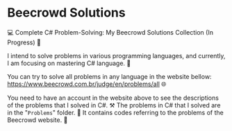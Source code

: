 # Beecrowd Solutions
💻 Complete C# Problem-Solving: My Beecrowd Solutions Collection (In Progress) 🚀

I intend to solve problems in various programming languages, and currently, I am focusing on mastering C# language. 🤖

You can try to solve all problems in any language in the website bellow:
https://www.beecrowd.com.br/judge/en/problems/all 🌐

You need to have an account in the website above to see the descriptions of the problems that I solved in C#. ⚒️ 
The problems in C# that I solved are in the "`Problems`" folder. 📁 
It contains codes referring to the problems of the Beecrowd website. 💾 
